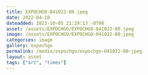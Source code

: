 ```yaml
---
title: EXPOCHGO-041022-80.jpeg
date: 2022-04-10
dateadded: 2023-10-05 21:29:13 -0700
asset: /assets/EXPOCHGO/EXPOCHGO-041022-80.jpeg
image: /assets/EXPOCHGO/EXPOCHGO-041022-80.jpeg
categories: image
gallery: expochgo
permalink: /media/expochgo/expochgo-041022-80-jpeg
layout: asset
tags: ["art", "times"]
--- 
```

